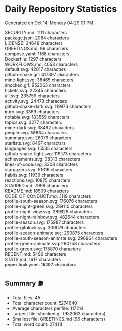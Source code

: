 # Daily Repository Statistics 
Generated on Oct 14, Monday 04:29:01 PM  

SECURITY.md: 1111 characters  
package.json: 2084 characters  
LICENSE: 34648 characters  
GREETINGS.md: 96 characters  
compose.yaml: 1168 characters  
Dockerfile: 1297 characters  
WORKFLOWS.md: 4053 characters  
default.svg: 42017 characters  
github-snake.gif: 417397 characters  
mine-light.svg: 38465 characters  
shocked.gif: 952063 characters  
tickets.svg: 22345 characters  
all.svg: 235759 characters  
activity.svg: 24473 characters  
github-snake-dark.svg: 119973 characters  
intro.svg: 3369 characters  
notable.svg: 183559 characters  
topics.svg: 3277 characters  
mine-dark.svg: 38492 characters  
people.svg: 39834 characters  
summary.svg: 28079 characters  
starlists.svg: 8497 characters  
languages.svg: 15535 characters  
github-snake-light.svg: 119973 characters  
achievements.svg: 38313 characters  
lines-of-code.svg: 3308 characters  
stargazers.svg: 51616 characters  
habits.svg: 11939 characters  
reactions.svg: 10875 characters  
STARRED.md: 7996 characters  
README.md: 16509 characters  
CODE_OF_CONDUCT.md: 3119 characters  
profile-south-season.svg: 176076 characters  
profile-night-green.svg: 289110 characters  
profile-night-view.svg: 289628 characters  
profile-night-rainbow.svg: 482644 characters  
profile-season.svg: 175987 characters  
profile-gitblock.svg: 309079 characters  
profile-season-animate.svg: 290875 characters  
profile-south-season-animate.svg: 290964 characters  
profile-green-animate.svg: 290758 characters  
profile-green.svg: 175870 characters  
RECENT.md: 5496 characters  
STATS.md: 1617 characters  
pnpm-lock.yaml: 15297 characters  

## Summary ⛽  
- Total files: 45  
- Total character count: 5274640  
- Average characters per file: 117214  
- Largest file: shocked.gif (952063 characters)  
- Smallest file: GREETINGS.md (96 characters)  
- Total word count: 274111  
